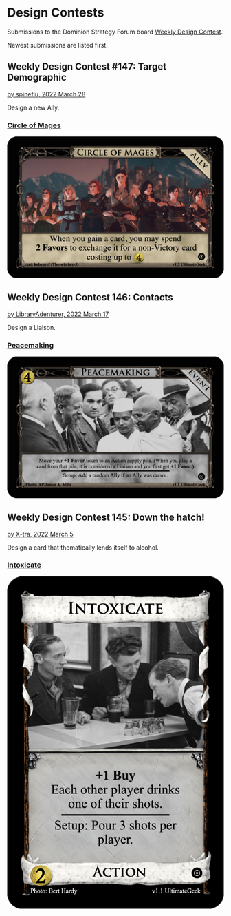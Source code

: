 # Design Contests
Submissions to the Dominion Strategy Forum board
[Weekly Design Contest](http://forum.dominionstrategy.com/index.php?board=74.0).

Newest submissions are listed first.

## Weekly Design Contest #147: Target Demographic
[by spineflu, 2022 March 28](http://forum.dominionstrategy.com/index.php?topic=21156.0)

Design a new Ally.

### [Circle of Mages](circle-of-mages)
![](circle-of-mages/ally-circle-of-mages.png)

## Weekly Design Contest 146: Contacts
[by LibraryAdenturer, 2022 March 17](http://forum.dominionstrategy.com/index.php?topic=21141.0)

Design a Liaison.

### [Peacemaking](peacemaking)
![](peacemaking/event-peacemaking.png)

## Weekly Design Contest 145: Down the hatch!
[by X-tra, 2022 March 5](http://forum.dominionstrategy.com/index.php?topic=21104.0)

Design a card that thematically lends itself to alcohol.

### [Intoxicate](intoxicate)
![](intoxicate/action-intoxicate.png)
